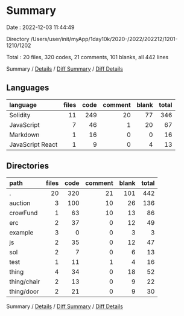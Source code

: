 # Summary

Date : 2022-12-03 11:44:49

Directory /Users/user/init/myApp/1day10k/2020-/2022/202212/1201-1210/1202

Total : 20 files,  320 codes, 21 comments, 101 blanks, all 442 lines

Summary / [Details](details.md) / [Diff Summary](diff.md) / [Diff Details](diff-details.md)

## Languages
| language | files | code | comment | blank | total |
| :--- | ---: | ---: | ---: | ---: | ---: |
| Solidity | 11 | 249 | 20 | 77 | 346 |
| JavaScript | 7 | 46 | 1 | 20 | 67 |
| Markdown | 1 | 16 | 0 | 0 | 16 |
| JavaScript React | 1 | 9 | 0 | 4 | 13 |

## Directories
| path | files | code | comment | blank | total |
| :--- | ---: | ---: | ---: | ---: | ---: |
| . | 20 | 320 | 21 | 101 | 442 |
| auction | 3 | 100 | 10 | 26 | 136 |
| crowFund | 1 | 63 | 10 | 13 | 86 |
| erc | 2 | 37 | 0 | 12 | 49 |
| example | 3 | 0 | 0 | 3 | 3 |
| js | 2 | 35 | 0 | 12 | 47 |
| sol | 2 | 7 | 0 | 6 | 13 |
| test | 1 | 11 | 1 | 4 | 16 |
| thing | 4 | 34 | 0 | 18 | 52 |
| thing/chair | 2 | 13 | 0 | 9 | 22 |
| thing/door | 2 | 21 | 0 | 9 | 30 |

Summary / [Details](details.md) / [Diff Summary](diff.md) / [Diff Details](diff-details.md)